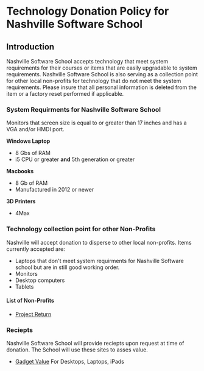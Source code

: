 # Technology Donation Policy for Nashville Software School

## Introduction
Nashville Software School accepts technology that meet system requirements for their courses or items that are easily upgradable to system requirements. Nashville Software School is also serving as a collection point for other local non-profits for technology that do not meet the system requirements. Please insure that all personal information is deleted from the item or a factory reset performed if applicable. 

### System Requirments for Nashville Software School

Monitors that screen size is equal to or greater than 17 inches and has a VGA and/or HMDI port.
<!--For Demo Day-->

**Windows Laptop**
* 8 Gbs of RAM
* i5 CPU or greater **and** 5th generation or greater
<!-- Intel Processors
    5th Gen BroadWell
    6th Gen Skylake
    7th Gen KarbyLake
    8th Gen Coffee Lake/
    9th Gen Ice lake
-->
<!-- AMD Processors
    Jaguar, Puma, and Zen series
    Ryzen
-->

**Macbooks**
* 8 Gb of RAM
* Manufactured in 2012 or newer
<!-- Macbooks with 16 Gb of RAM and newer than 2012 should be reserved for C# and .NET students-->

**3D Printers**
* 4Max
<!--Jeremiah doesn't know it yet but he really needs a 3D printer-->

### Technology collection point for other Non-Profits
Nashville will accept donation to disperse to other local non-profits. Items currently accepted are:
* Laptops that don't meet system requirments for Nashville Software school but are in still good working order.
* Monitors
* Desktop computers
* Tablets

#### List of Non-Profits
* [Project Return](https://www.projectreturninc.org/ "Project Return")
<!--Feel Free to suggest or Add any other local non profits that are in need-->

### Reciepts
Nashville Software School will provide reciepts upon request at time of donation. The School will use these sites to asses value.

* [Gadget Value](https://www.gadgetvalue.com/ "Gadget Value") For Desktops, Laptops, iPads
<!-- Please feel Free to add other evaluation website. Most sites refer to items selling on eBay as a good reference point to value-->
